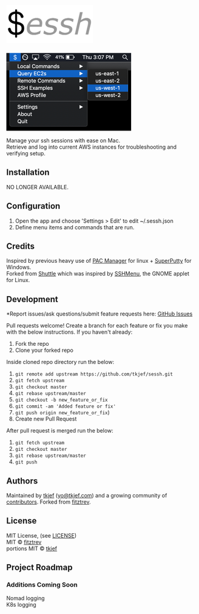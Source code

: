 # <img src="https://github.com/tkjef/sessh/blob/master/sessh_logo_white.jpg" height="100">

<img src="https://github.com/tkjef/sessh/blob/master/img/sessh_screenshot.png" height="205">  

Manage your ssh sessions with ease on Mac.  
Retrieve and log into current AWS instances for troubleshooting and verifying setup.  

## Installation

NO LONGER AVAILABLE.


## Configuration

1. Open the app and choose 'Settings > Edit' to edit ~/.sessh.json  
2. Define menu items and commands that are run.

## Credits

Inspired by previous heavy use of [PAC Manager](https://sourceforge.net/projects/pacmanager/) for linux + [SuperPutty](https://github.com/jimradford/superputty) for Windows.  
Forked from [Shuttle](http://fitztrev.github.io/shuttle/) which was inspired by [SSHMenu](http://sshmenu.sourceforge.net/), the GNOME applet for Linux.  

## Development

*Report issues/ask questions/submit feature requests here: [GitHub Issues][issues]

Pull requests welcome!
Create a branch for each feature or fix you make with the below instructions.
If you haven't already:
1. Fork the repo
2. Clone your forked repo

Inside cloned repo directory run the below:
1. `git remote add upstream https://github.com/tkjef/sessh.git`
2. `git fetch upstream`
3. `git checkout master`
4. `git rebase upstream/master`
5. `git checkout -b new_feature_or_fix`
6. `git commit -am 'Added feature or fix'`
7. `git push origin new_feature_or_fix`)
8. Create new Pull Request

After pull request is merged run the below:
1. `git fetch upstream`
2. `git checkout master`
3. `git rebase upstream/master`
4. `git push`

## Authors

Maintained by [tkjef][tkjef] (<yo@tkjef.com>) and a growing community of [contributors][contributors]. Forked from [fitztrev][fitztrev].

## License

MIT License, (see [LICENSE][license])  
MIT © [fitztrev][fitztrev]  
portions MIT © [tkjef][tkjef]  

[contributors]: https://github.com/tkjef/sessh/graphs/contributors
[tkjef]: https://github.com/tkjef
[fitztrev]: https://github.com/fitztrev
[issues]: https://github.com/tkjef/sessh/issues
[license]: https://github.com/tkjef/sessh/blob/master/LICENSE
[twitter]: https://twitter.com/tkjef
[website]: http://www.sessh.io/

## Project Roadmap
### Additions Coming Soon
Nomad logging  
K8s logging  
